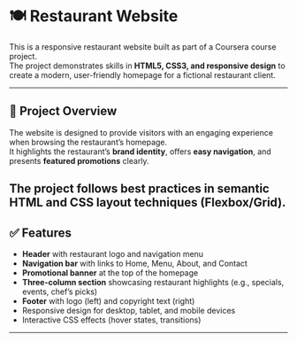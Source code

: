 # 🍽️ Restaurant Website

This is a responsive restaurant website built as part of a Coursera course project.  
The project demonstrates skills in **HTML5, CSS3, and responsive design** to create a modern, user-friendly homepage for a fictional restaurant client.  

---

## 📖 Project Overview

The website is designed to provide visitors with an engaging experience when browsing the restaurant’s homepage.  
It highlights the restaurant’s **brand identity**, offers **easy navigation**, and presents **featured promotions** clearly.  

The project follows **best practices in semantic HTML and CSS layout techniques** (Flexbox/Grid).  
---

## ✅ Features

- **Header** with restaurant logo and navigation menu  
- **Navigation bar** with links to Home, Menu, About, and Contact  
- **Promotional banner** at the top of the homepage  
- **Three-column section** showcasing restaurant highlights (e.g., specials, events, chef’s picks)  
- **Footer** with logo (left) and copyright text (right)  
- Responsive design for desktop, tablet, and mobile devices  
- Interactive CSS effects (hover states, transitions)  

---
